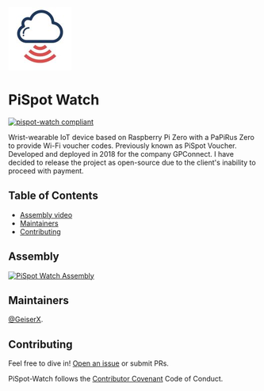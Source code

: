 <img src="https://github.com/GeiserX/PiSpot-Watch/blob/main/extra/logo.jpg?raw=true" width="128" height="128">

# PiSpot Watch

[![pispot-watch compliant](https://img.shields.io/github/license/GeiserX/PiSpot-Watch)](https://github.com/GeiserX/PiSpot-Watch/blob/main/LICENSE)

Wrist-wearable IoT device based on Raspberry Pi Zero with a PaPiRus Zero to provide Wi-Fi voucher codes. Previously known as PiSpot Voucher. Developed and deployed in 2018 for the company GPConnect. I have decided to release the project as open-source due to the client's inability to proceed with payment.

## Table of Contents

- [Assembly video](#assembly)
- [Maintainers](#maintainers)
- [Contributing](#contributing)

## Assembly

[![PiSpot Watch Assembly](http://img.youtube.com/vi/riw7c_wJmEY/0.jpg)](http://www.youtube.com/watch?v=riw7c_wJmEY "PiSpot Watch Assembly")

## Maintainers

[@GeiserX](https://github.com/GeiserX).

## Contributing

Feel free to dive in! [Open an issue](https://github.com/GeiserX/PiSpot-Watch/issues/new) or submit PRs.

PiSpot-Watch follows the [Contributor Covenant](http://contributor-covenant.org/version/2/1/) Code of Conduct.
